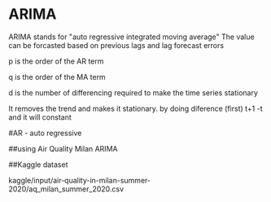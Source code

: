 # ARIMA
ARIMA stands for "auto regressive integrated moving average" The value can be forcasted based on previous lags and lag forecast errors

p is the order of the AR term

q is the order of the MA term

d is the number of differencing required to make the time series stationary

It removes the trend and makes it stationary. by doing diference (first) t+1 -t and it will constant

#AR - auto regressive

##using Air Quality Milan ARIMA

##Kaggle dataset

kaggle/input/air-quality-in-milan-summer-2020/aq_milan_summer_2020.csv


